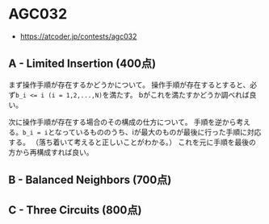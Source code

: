 # AGC032
* https://atcoder.jp/contests/agc032


## A - Limited Insertion (400点)
まず操作手順が存在するかどうかについて。
操作手順が存在するとすると、必ず`b_i <= i (i = 1,2,...,N)`を満たす。
bがこれを満たすかどうか調べれば良い。

次に操作手順が存在する場合のその構成の仕方について。
手順を逆から考える。`b_i = i`となっているもののうち、iが最大のものが最後に行った手順に対応する。
（落ち着いて考えると正しいことがわかる。）
これを元に手順を最後の方から再構成すれば良い。


## B - Balanced Neighbors (700点)


## C - Three Circuits (800点)
